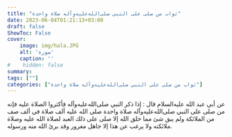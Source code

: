 ```yaml
---
title: "ثواب من صلى على النبي صلى‌الله‌عليه‌وآله صلاة واحدة"
date: 2023-06-04T01:21:13+03:00
draft: false
ShowToc: False
cover:
    image: img/hala.JPG
    alt: 'صورة'
    caption: ''
#    hidden: false
summary: 
tags: [""]
categories: ["ثواب من صلى على النبي صلى‌الله‌عليه‌وآله صلاة واحدة"]
---
```

عن
أبي عبد الله عليه‌السلام قال : إذا ذكر النبي صلى‌الله‌عليه‌وآله فأكثروا الصلاة عليه فإنه
من صلى على النبي صلى‌الله‌عليه‌وآله صلاة واحدة صلى الله عليه ألف صلاة في ألف
صف من الملائكة ولم يبق شئ مما خلق الله إلا صلى على ذلك العبد لصلاة
الله عليه وصلاة ملائكته ولا يرغب عن هذا إلا جاهل مغرور وقد برئ
الله منه ورسوله.



